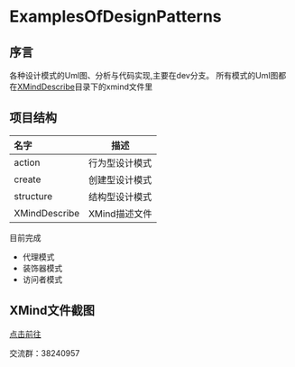 # ExamplesOfDesignPatterns
## 序言

各种设计模式的Uml图、分析与代码实现,主要在dev分支。 所有模式的Uml图都在[XMindDescribe](https://github.com/mirsfang/ExamplesOfDesignPatterns/tree/master/XMindDescribe)目录下的xmind文件里

## 项目结构



| 名字            | 描述        |
| :------------ | --------- |
| action        | 行为型设计模式   |
| create        | 创建型设计模式   |
| structure     | 结构型设计模式   |
| XMindDescribe | XMind描述文件 |





目前完成



* 代理模式
* 装饰器模式
* ​访问者模式




## XMind文件截图


[点击前往](https://github.com/mirsfang/ExamplesOfDesignPatterns/blob/master/XMind%E6%88%AA%E5%9B%BE.png)


交流群：38240957
